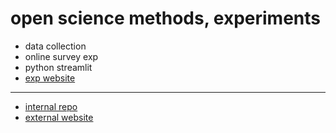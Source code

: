 # open science methods, experiments

- data collection 
- online survey exp
- python streamlit
- [exp website](https://github.com/nils-holmberg/osm-exp/web/tjs/)

---

- [internal repo](https://github.com/nils-holmberg/osm-exp)
- [external website](https://nils-holmberg.github.io/osm-exp/)









